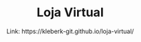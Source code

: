 <h1 align="center">Loja Virtual</h1>
<p align="center">Link: https://kleberk-git.github.io/loja-virtual/</p>

